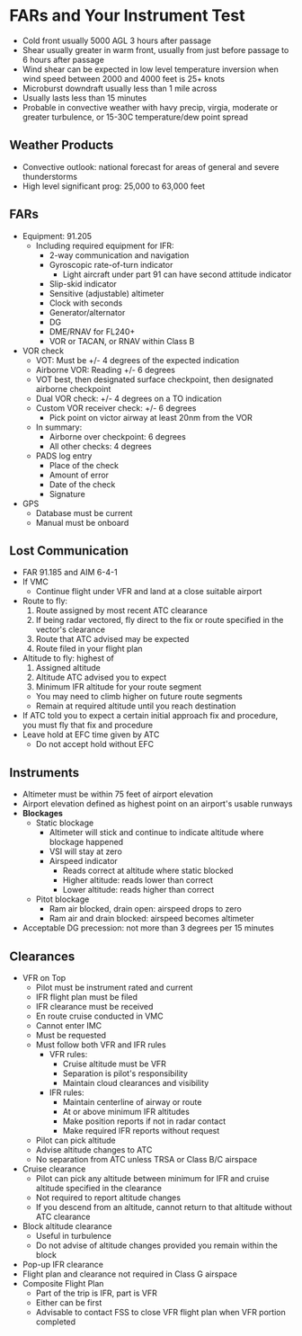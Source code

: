 # FARs and Your Instrument Test

* Cold front usually 5000 AGL 3 hours after passage
* Shear usually greater in warm front, usually from just before passage to 6 hours after passage
* Wind shear can be expected in low level temperature inversion when wind speed between 2000 and 4000 feet is 25+ knots
* Microburst downdraft usually less than 1 mile across
* Usually lasts less than 15 minutes
* Probable in convective weather with havy precip, virgia, moderate or greater turbulence, or 15-30C temperature/dew point spread

## Weather Products
* Convective outlook: national forecast for areas of general and severe thunderstorms
* High level significant prog: 25,000 to 63,000 feet

## FARs
* Equipment: 91.205
  * Including required equipment for IFR:
    * 2-way communication and navigation
    * Gyroscopic rate-of-turn indicator
      * Light aircraft under part 91 can have second attitude indicator
    * Slip-skid indicator
    * Sensitive (adjustable) altimeter
    * Clock with seconds
    * Generator/alternator
    * DG
    * DME/RNAV for FL240+
    * VOR or TACAN, or RNAV within Class B
* VOR check
  * VOT: Must be +/- 4 degrees of the expected indication
  * Airborne VOR: Reading +/- 6 degrees
  * VOT best, then designated surface checkpoint, then designated airborne checkpoint
  * Dual VOR check: +/- 4 degrees on a TO indication
  * Custom VOR receiver check: +/- 6 degrees
    * Pick point on victor airway at least 20nm from the VOR
  * In summary:
    * Airborne over checkpoint: 6 degrees
    * All other checks: 4 degrees
  * PADS log entry
    * Place of the check
    * Amount of error
    * Date of the check
    * Signature
* GPS
  * Database must be current
  * Manual must be onboard

## Lost Communication
* FAR 91.185 and AIM 6-4-1
* If VMC
  * Continue flight under VFR and land at a close suitable airport
* Route to fly:
  1. Route assigned by most recent ATC clearance
  2. If being radar vectored, fly direct to the fix or route specified in the vector's clearance
  3. Route that ATC advised may be expected
  4. Route filed in your flight plan
* Altitude to fly: highest of
  1. Assigned altitude
  2. Altitude ATC advised you to expect
  3. Minimum IFR altitude for your route segment
  * You may need to climb higher on future route segments
  * Remain at required altitude until you reach destination
* If ATC told you to expect a certain initial approach fix and procedure, you must fly that fix and procedure
* Leave hold at EFC time given by ATC
  * Do not accept hold without EFC

## Instruments
* Altimeter must be within 75 feet of airport elevation
* Airport elevation defined as highest point on an airport's usable runways
* **Blockages**
  * Static blockage
    * Altimeter will stick and continue to indicate altitude where blockage happened
    * VSI will stay at zero
    * Airspeed indicator
      * Reads correct at altitude where static blocked
      * Higher altitude: reads lower than correct
      * Lower altitude: reads higher than correct
  * Pitot blockage
    * Ram air blocked, drain open: airspeed drops to zero
    * Ram air and drain blocked: airspeed becomes altimeter
* Acceptable DG precession: not more than 3 degrees per 15 minutes

## Clearances
* VFR on Top
  * Pilot must be instrument rated and current
  * IFR flight plan must be filed
  * IFR clearance must be received
  * En route cruise conducted in VMC
  * Cannot enter IMC
  * Must be requested
  * Must follow both VFR and IFR rules
    * VFR rules:
      * Cruise altitude must be VFR
      * Separation is pilot's responsibility
      * Maintain cloud clearances and visibility
    * IFR rules:
      * Maintain centerline of airway or route
      * At or above minimum IFR altitudes
      * Make position reports if not in radar contact
      * Make required IFR reports without request
  * Pilot can pick altitude
  * Advise altitude changes to ATC
  * No separation from ATC unless TRSA or Class B/C airspace
* Cruise clearance
  * Pilot can pick any altitude between minimum for IFR and cruise altitude specified in the clearance
  * Not required to report altitude changes
  * If you descend from an altitude, cannot return to that altitude without ATC clearance
* Block altitude clearance
  * Useful in turbulence
  * Do not advise of altitude changes provided you remain within the block
* Pop-up IFR clearance
* Flight plan and clearance not required in Class G airspace
* Composite Flight Plan
  * Part of the trip is IFR, part is VFR
  * Either can be first
  * Advisable to contact FSS to close VFR flight plan when VFR portion completed
